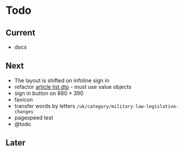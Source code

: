 # Todo

## Current

- docs

## Next

- The layout is shifted on infoline sign in
- refactor [article list dto](app/code/Application/Article/List/Commands/Filter/ArticleDTO.php) - must use value objects
- sign in button on 880 * 390
- favicon
- transfer words by letters `/uk/category/military-law-legislative-changes`
- pagespeed test
- @todo

## Later

